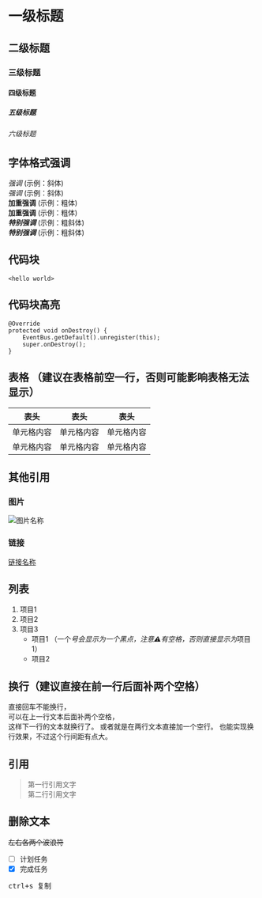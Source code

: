 # 一级标题  
## 二级标题  
### 三级标题  
#### 四级标题  
##### 五级标题  
###### 六级标题  

## 字体格式强调  
*强调*  (示例：斜体)  
 _强调_  (示例：斜体)  
**加重强调**  (示例：粗体)  
 __加重强调__ (示例：粗体)  
***特别强调*** (示例：粗斜体)  
___特别强调___  (示例：粗斜体)  

## 代码块  
`<hello world>`

## 代码块高亮  
```
@Override  
protected void onDestroy() {  
    EventBus.getDefault().unregister(this);  
    super.onDestroy();  
}  
```  
## 表格 （建议在表格前空一行，否则可能影响表格无法显示） 
 
 表头  | 表头  | 表头
 ---- | ----- | ------  
 单元格内容  | 单元格内容 | 单元格内容 
 单元格内容  | 单元格内容 | 单元格内容  

## 其他引用  
### 图片  
![图片名称](https://www.baidu.com/img/bd_logo1.png#pic_center)  
### 链接  
[链接名称](https://www.baidu.com/)

## 列表 
1. 项目1  
2. 项目2  
3. 项目3  
   * 项目1 （一个*号会显示为一个黑点，注意⚠️有空格，否则直接显示为*项目1） 
   * 项目2

## 换行（建议直接在前一行后面补两个空格）
直接回车不能换行，  
可以在上一行文本后面补两个空格，  
这样下一行的文本就换行了。
或者就是在两行文本直接加一个空行。
也能实现换行效果，不过这个行间距有点大。

## 引用
> 第一行引用文字  
> 第二行引用文字

## 删除文本
~~左右各两个波浪符~~

- [ ] 计划任务 
- [x] 完成任务

<kbd>ctrl+s 复制</kbd>